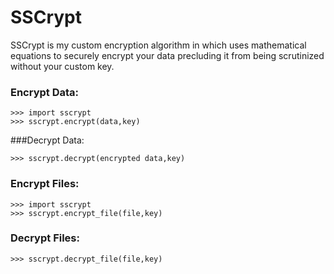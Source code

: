 # SSCrypt
SSCrypt is my custom encryption algorithm in which uses mathematical equations to securely encrypt your data precluding it from being scrutinized without your custom key.

### Encrypt Data:
```
>>> import sscrypt
>>> sscrypt.encrypt(data,key)
```
###Decrypt Data:
```
>>> sscrypt.decrypt(encrypted data,key)
```
### Encrypt Files:
```
>>> import sscrypt
>>> sscrypt.encrypt_file(file,key)
```
### Decrypt Files:
```
>>> sscrypt.decrypt_file(file,key)
```
